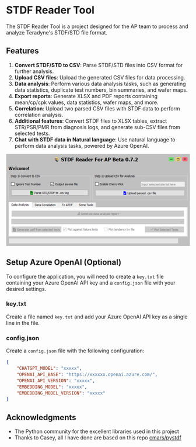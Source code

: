 # STDF Reader Tool

The STDF Reader Tool is a project designed for the AP team to process and analyze Teradyne's STDF/STD file format.

## Features

1. **Convert STDF/STD to CSV**: Parse STDF/STD files into CSV format for further analysis.
2. **Upload CSV files**: Upload the generated CSV files for data processing.
3. **Data analysis**: Perform various data analysis tasks, such as generating data statistics, duplicate test numbers, bin summaries, and wafer maps.
4. **Export reports**: Generate XLSX and PDF reports containing mean/cp/cpk values, data statistics, wafer maps, and more.
5. **Correlation**: Upload two parsed CSV files with STDF data to perform correlation analysis.
6. **Additional features**: Convert STDF files to XLSX tables, extract STR/PSR/PMR from diagnosis logs, and generate sub-CSV files from selected tests.
7. **Chat with STDF data in Natural language**: Use natural language to perform data analysis tasks, powered by Azure OpenAI.

![Sample Screenshots](/img/sample_screenshots.png)

## Setup Azure OpenAI (Optional)
To configure the application, you will need to create a `key.txt` file containing your Azure OpenAI API key and a `config.json` file with your desired settings.

### key.txt

Create a file named `key.txt` and add your Azure OpenAI API key as a single line in the file.

### config.json

Create a `config.json` file with the following configuration:

```json
{
    "CHATGPT_MODEL": "xxxxx",
    "OPENAI_API_BASE": "https://xxxxxx.openai.azure.com/",
    "OPENAI_API_VERSION": "xxxxx",
    "EMBEDDING_MODEL": "xxxxx",
    "EMBEDDING_MODEL_VERSION": "xxxxx"
}
```

## Acknowledgments

- The Python community for the excellent libraries used in this project
- Thanks to Casey, all I have done are based on this repo [cmars/pystdf](https://github.com/cmars/pystdf)
